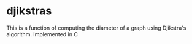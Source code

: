 # djikstras
This is a function of computing the diameter of a graph using Djikstra's algorithm. Implemented in C
